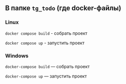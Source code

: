 ## В папке `tg_todo` (где docker-файлы)

### Linux
`docker compose build` - собрать проект

`docker compose up` - запустить проект

### Windows
`docker-compose build` — собрать проект

`docker-compose up` — запустить проект